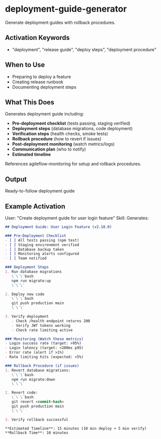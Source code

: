 # deployment-guide-generator

Generate deployment guides with rollback procedures.

## Activation Keywords
- "deployment", "release guide", "deploy steps", "deployment procedure"

## When to Use
- Preparing to deploy a feature
- Creating release runbook
- Documenting deployment steps

## What This Does
Generates deployment guide including:
- **Pre-deployment checklist** (tests passing, staging verified)
- **Deployment steps** (database migrations, code deployment)
- **Verification steps** (health checks, smoke tests)
- **Rollback procedure** (how to revert if issues)
- **Post-deployment monitoring** (watch metrics/logs)
- **Communication plan** (who to notify)
- **Estimated timeline**

References agileflow-monitoring for setup and rollback procedures.

## Output
Ready-to-follow deployment guide

## Example Activation
User: "Create deployment guide for user login feature"
Skill: Generates:
```markdown
## Deployment Guide: User Login Feature (v2.18.0)

### Pre-Deployment Checklist
- [ ] All tests passing (npm test)
- [ ] Staging environment verified
- [ ] Database backup taken
- [ ] Monitoring alerts configured
- [ ] Team notified

### Deployment Steps
1. Run database migrations
   \`\`\`bash
   npm run migrate:up
   \`\`\`

2. Deploy new code
   \`\`\`bash
   git push production main
   \`\`\`

3. Verify deployment
   - Check /health endpoint returns 200
   - Verify JWT tokens working
   - Check rate limiting active

### Monitoring (Watch these metrics)
- Login success rate (target: >95%)
- Login latency (target: <200ms p95)
- Error rate (alert if >1%)
- Rate limiting hits (expected: <5%)

### Rollback Procedure (if issues)
1. Revert database migrations:
   \`\`\`bash
   npm run migrate:down
   \`\`\`

2. Revert code:
   \`\`\`bash
   git revert <commit-hash>
   git push production main
   \`\`\`

3. Verify rollback successful

**Estimated Timeline**: 15 minutes (10 min deploy + 5 min verify)
**Rollback Time**: 10 minutes
```
